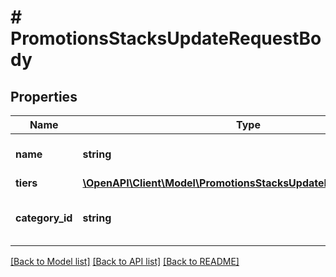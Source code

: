# # PromotionsStacksUpdateRequestBody

## Properties

Name | Type | Description | Notes
------------ | ------------- | ------------- | -------------
**name** | **string** | Promotion stack name. | [optional]
**tiers** | [**\OpenAPI\Client\Model\PromotionsStacksUpdateRequestBodyTiers**](PromotionsStacksUpdateRequestBodyTiers.md) |  | [optional]
**category_id** | **string** | Promotion stack category ID. | [optional]

[[Back to Model list]](../../README.md#models) [[Back to API list]](../../README.md#endpoints) [[Back to README]](../../README.md)
